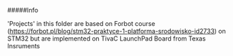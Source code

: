 #####Info

'Projects' in this folder are based on Forbot course (https://forbot.pl/blog/stm32-praktyce-1-platforma-srodowisko-id2733) on STM32 but are implemented on TivaC LaunchPad Board from Texas Insruments